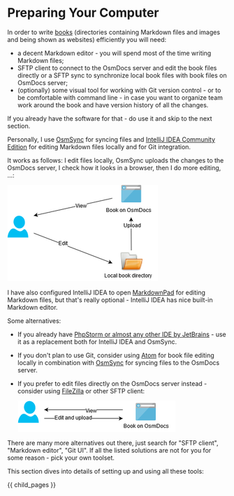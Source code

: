 # Preparing Your Computer

In order to write [books](creating-and-editing-books.html) (directories containing Markdown files and images and being shown as websites) efficiently you will need:

* a decent Markdown editor - you will spend most of the time writing Markdown files;
* SFTP client to connect to the OsmDocs server and edit the book files directly or a SFTP sync to synchronize local book files with book files on OsmDocs server;
* (optionally) some visual tool for working with Git version control - or to be comfortable with command line - in case you want to organize team work around the book and have  version history of all the changes.

If you already have the software for that - do use it and skip to the next section.  

Personally, I use [OsmSync](preparing-your-computer/osmsync.html) for syncing files and [IntelliJ IDEA Community Edition](preparing-your-computer/intellij-idea.html) for editing Markdown files locally and for Git integration. 

It works as follows: I edit files locally, OsmSync uploads the changes to the OsmDocs server, I check how it looks in a browser, then I do more editing, ...:

![Editing in local directory](preparing-your-computer/editing-in-local-directory.png)
 

I have also configured IntelliJ IDEA to open [MarkdownPad](http://www.markdownpad.com/) for editing Markdown files, but that's really optional - IntelliJ IDEA has nice built-in Markdown editor.

Some alternatives:

* If you already have [PhpStorm or almost any other IDE by JetBrains](preparing-your-computer/phpstorm-or-other-jetbrains-ide.html) - use it as a replacement both for IntelliJ IDEA and OsmSync.
* If you don't plan to use Git, consider using [Atom](preparing-your-computer/atom.html) for book file editing locally in combination with [OsmSync](preparing-your-computer/osmsync.html) for syncing files to the OsmDocs server. 
* If you prefer to edit files directly on the OsmDocs server instead - consider using [FileZilla](preparing-your-computer/filezilla.html) or other SFTP client:

    ![Editing on server](preparing-your-computer/editing-on-server.png)

There are many more alternatives out there, just search for "SFTP client", "Markdown editor", "Git UI". If all the listed solutions are not for you for some reason - pick your own toolset.  

This section dives into details of setting up and using all these tools:

{{ child_pages }}